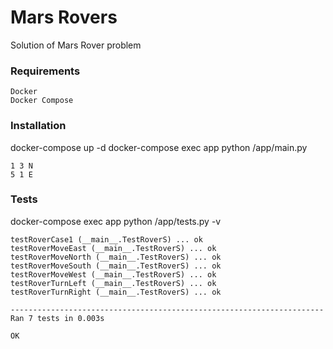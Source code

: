 # Mars Rovers

Solution of Mars Rover problem 

### Requirements

    Docker
    Docker Compose


### Installation
docker-compose up -d
docker-compose exec app python /app/main.py

    1 3 N
    5 1 E

### Tests
docker-compose exec app python /app/tests.py -v

    testRoverCase1 (__main__.TestRoverS) ... ok
    testRoverMoveEast (__main__.TestRoverS) ... ok
    testRoverMoveNorth (__main__.TestRoverS) ... ok
    testRoverMoveSouth (__main__.TestRoverS) ... ok
    testRoverMoveWest (__main__.TestRoverS) ... ok
    testRoverTurnLeft (__main__.TestRoverS) ... ok
    testRoverTurnRight (__main__.TestRoverS) ... ok
    
    ----------------------------------------------------------------------
    Ran 7 tests in 0.003s
    
    OK




